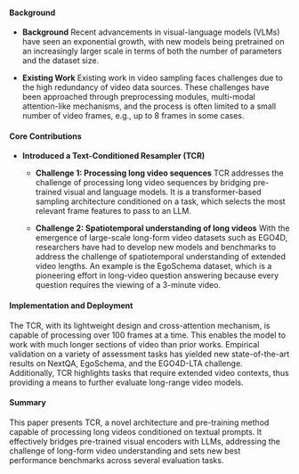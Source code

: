 #### Background
- **Background**
Recent advancements in visual-language models (VLMs) have seen an exponential growth, with new models being pretrained on an increasingly larger scale in terms of both the number of parameters and the dataset size.

- **Existing Work**
Existing work in video sampling faces challenges due to the high redundancy of video data sources. These challenges have been approached through preprocessing modules, multi-modal attention-like mechanisms, and the process is often limited to a small number of video frames, e.g., up to 8 frames in some cases.

#### Core Contributions
  - **Introduced a Text-Conditioned Resampler (TCR)**
    - **Challenge 1: Processing long video sequences**
      TCR addresses the challenge of processing long video sequences by bridging pre-trained visual and language models. It is a transformer-based sampling architecture conditioned on a task, which selects the most relevant frame features to pass to an LLM.
      
    - **Challenge 2: Spatiotemporal understanding of long videos**
      With the emergence of large-scale long-form video datasets such as EGO4D, researchers have had to develop new models and benchmarks to address the challenge of spatiotemporal understanding of extended video lengths. An example is the EgoSchema dataset, which is a pioneering effort in long-video question answering because every question requires the viewing of a 3-minute video.

#### Implementation and Deployment
The TCR, with its lightweight design and cross-attention mechanism, is capable of processing over 100 frames at a time. This enables the model to work with much longer sections of video than prior works. Empirical validation on a variety of assessment tasks has yielded new state-of-the-art results on NextQA, EgoSchema, and the EGO4D-LTA challenge. Additionally, TCR highlights tasks that require extended video contexts, thus providing a means to further evaluate long-range video models.

#### Summary
This paper presents TCR, a novel architecture and pre-training method capable of processing long videos conditioned on textual prompts. It effectively bridges pre-trained visual encoders with LLMs, addressing the challenge of long-form video understanding and sets new best performance benchmarks across several evaluation tasks.